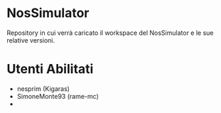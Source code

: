 # NosSimulator

Repository in cui verrà caricato il workspace del NosSimulator e le sue relative versioni.

# Utenti Abilitati

* nesprim (Kigaras)
* SimoneMonte93 (rame-mc)
*
